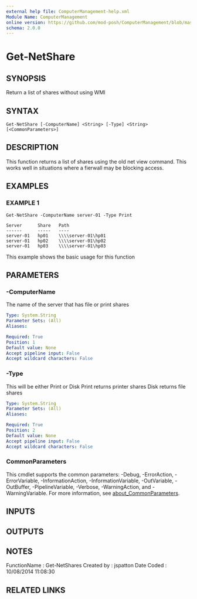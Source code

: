 ```yaml
---
external help file: ComputerManagement-help.xml
Module Name: ComputerManagement
online version: https://github.com/mod-posh/ComputerManagement/blob/master/docs/Get-NetShare.md#get-netshare
schema: 2.0.0
---
```


# Get-NetShare

## SYNOPSIS
Return a list of shares without using WMI

## SYNTAX

```
Get-NetShare [-ComputerName] <String> [-Type] <String> [<CommonParameters>]
```

## DESCRIPTION
This function returns a list of shares using the old net view command. This
works well in situations where a fierwall may be blocking access.

## EXAMPLES

### EXAMPLE 1
```
Get-NetShare -ComputerName server-01 -Type Print

Server      Share   Path
------      -----   ----
server-01   hp01    \\\\server-01\hp01
server-01   hp02    \\\\server-01\hp02
server-01   hp03    \\\\server-01\hp03
```

This example shows the basic usage for this function

## PARAMETERS

### -ComputerName
The name of the server that has file or print shares

```yaml
Type: System.String
Parameter Sets: (All)
Aliases:

Required: True
Position: 1
Default value: None
Accept pipeline input: False
Accept wildcard characters: False
```

### -Type
This will be either Print or Disk
    Print returns printer shares
    Disk returns file shares

```yaml
Type: System.String
Parameter Sets: (All)
Aliases:

Required: True
Position: 2
Default value: None
Accept pipeline input: False
Accept wildcard characters: False
```

### CommonParameters
This cmdlet supports the common parameters: -Debug, -ErrorAction, -ErrorVariable, -InformationAction, -InformationVariable, -OutVariable, -OutBuffer, -PipelineVariable, -Verbose, -WarningAction, and -WarningVariable. For more information, see [about_CommonParameters](http://go.microsoft.com/fwlink/?LinkID=113216).

## INPUTS

## OUTPUTS

## NOTES
FunctionName : Get-NetShares
Created by   : jspatton
Date Coded   : 10/08/2014 11:08:30

## RELATED LINKS
